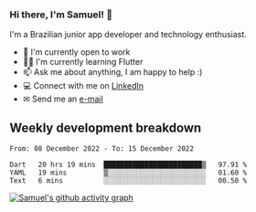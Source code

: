 ### Hi there, I'm Samuel! 👋

I'm a Brazilian junior app developer and technology enthusiast.

- 🏢 I'm currently open to work
- 👨‍💻 I'm currently learning Flutter
- 📫 Ask me about anything, I am happy to help :)
- 💻 Connect with me on [LinkedIn](https://www.linkedin.com/in/samuel-s-marques/)
- ✉ Send me an [e-mail](mailto:samuel.s.marques@protonmail.com)

## Weekly development breakdown
<!--START_SECTION:waka-->

```text
From: 08 December 2022 - To: 15 December 2022

Dart   20 hrs 19 mins  ████████████████████████▒   97.91 %
YAML   19 mins         ▒░░░░░░░░░░░░░░░░░░░░░░░░   01.60 %
Text   6 mins          ░░░░░░░░░░░░░░░░░░░░░░░░░   00.50 %
```

<!--END_SECTION:waka-->

[![Samuel's github activity graph](https://activity-graph.herokuapp.com/graph?username=samuel-s-marques&theme=react-dark)](https://github.com/samuel-s-marques)
